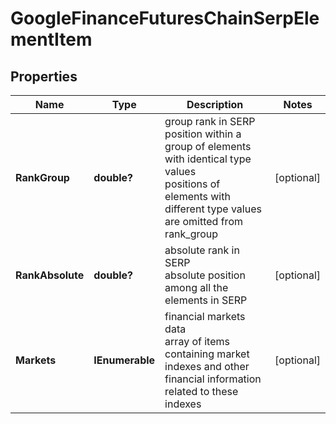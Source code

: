 # GoogleFinanceFuturesChainSerpElementItem


## Properties

| Name | Type | Description | Notes |
|------------ | ------------- | ------------- | -------------|
**RankGroup** | **double?** | group rank in SERP<br>position within a group of elements with identical type values<br>positions of elements with different type values are omitted from rank_group |[optional]|
**RankAbsolute** | **double?** | absolute rank in SERP<br>absolute position among all the elements in SERP |[optional]|
**Markets** | **IEnumerable<GoogleFinanceFuturesChainMarkets>** | financial markets data<br>array of items containing market indexes and other financial information related to these indexes |[optional]|